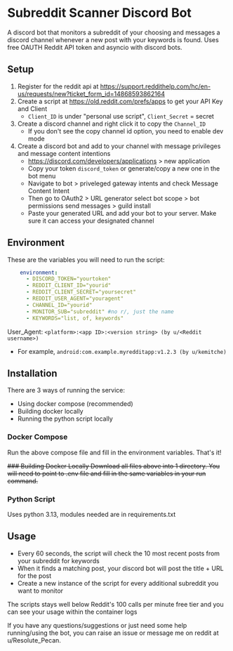 # Subreddit Scanner Discord Bot

A discord bot that monitors a subreddit of your choosing and messages a discord channel whenever a new post with your keywords is found. Uses free OAUTH Reddit API token and asyncio with discord bots.

## Setup
1. Register for the reddit api at https://support.reddithelp.com/hc/en-us/requests/new?ticket_form_id=14868593862164
2. Create a script at https://old.reddit.com/prefs/apps to get your API Key and Client
   * ```Client_ID``` is under "personal use script", ```Client_Secret``` = secret
3. Create a discord channel and right click it to copy the ```Channel_ID```
   * If you don't see the copy channel id option, you need to enable dev mode 
4. Create a discord bot and add to your channel with message privileges and message content intentions
   * https://discord.com/developers/applications > new application
   * Copy your token ```discord_token``` or generate/copy a new one in the bot menu
   * Navigate to bot > priveleged gateway intents and check Message Content Intent
   * Then go to OAuth2 > URL generator select bot scope > bot permissions send messages > guild install
   * Paste your generated URL and add your bot to your server. Make sure it can access your designated channel

## Environment
These are the variables you will need to run the script:
```yml
    environment:
      - DISCORD_TOKEN="yourtoken"
      - REDDIT_CLIENT_ID="yourid"
      - REDDIT_CLIENT_SECRET="yoursecret"
      - REDDIT_USER_AGENT="youragent"
      - CHANNEL_ID="yourid"
      - MONITOR_SUB="subreddit" #no r/, just the name
      - KEYWORDS="list, of, keywords"
```
User_Agent: ```<platform>:<app ID>:<version string> (by u/<Reddit username>)``` 
* For example, ```android:com.example.myredditapp:v1.2.3 (by u/kemitche)```


## Installation
There are 3 ways of running the service:
- Using docker compose (recommended)
- Building docker locally
- Running the python script locally

### Docker Compose
Run the above compose file and fill in the environment variables. That's it!

~~### Building Docker Locally
Download all files above into 1 directory. You will need to point to .env file and fill in the same variables in your run command.~~ 

### Python Script
Uses python 3.13, modules needed are in requirements.txt

## Usage
* Every 60 seconds, the script will check the 10 most recent posts from your subreddit for keywords
* When it finds a matching post, your discord bot will post the title + URL for the post
* Create a new instance of the script for every additional subreddit you want to monitor

The scripts stays well below Reddit's 100 calls per minute free tier and you can see your usage within the container logs

If you have any questions/suggestions or just need some help running/using the bot, you can raise an issue or message me on reddit at u/Resolute_Pecan.

